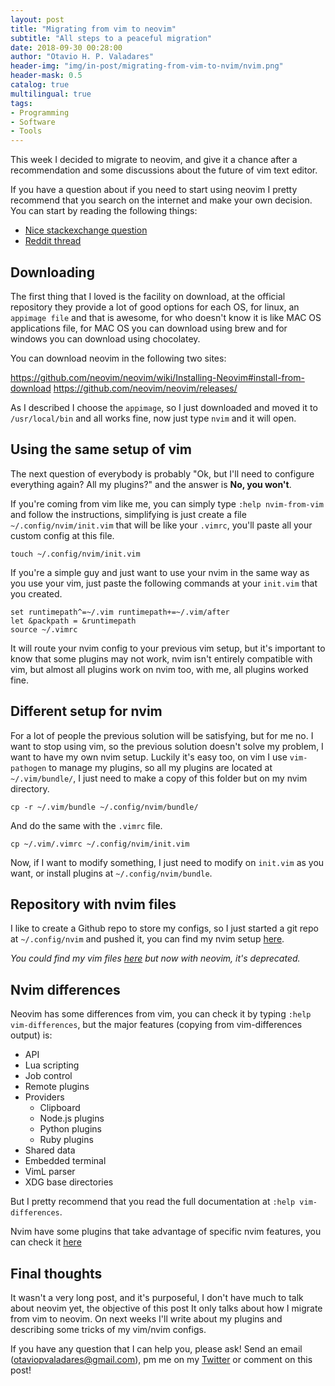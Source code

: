 ```yaml
---
layout: post
title: "Migrating from vim to neovim"
subtitle: "All steps to a peaceful migration"
date: 2018-09-30 00:28:00
author: "Otavio H. P. Valadares"
header-img: "img/in-post/migrating-from-vim-to-nvim/nvim.png"
header-mask: 0.5
catalog: true
multilingual: true
tags:
- Programming
- Software
- Tools
---
```


This week I decided to migrate to neovim, and give it a chance after a recommendation and some discussions about the future of vim text editor.

If you have a question about if you need to start using neovim I pretty recommend that you search on the internet and make your own decision. You can start by reading the following things:

- [Nice stackexchange question](https://vi.stackexchange.com/questions/34/what-is-neovim-how-is-it-different-from-vim-and-why-should-i-care)
- [Reddit thread](https://www.reddit.com/r/neovim/comments/52eu6b/how_does_vim8_compare_to_neovim/)

## Downloading

The first thing that I loved is the facility on download, at the official repository they provide a lot of good options for each OS, for linux, an `appimage file` and that is awesome, for who doesn't know it is like MAC OS applications file, for MAC OS you can download using brew and for windows you can download using chocolatey.

You can download neovim in the following two sites:

https://github.com/neovim/neovim/wiki/Installing-Neovim#install-from-download
https://github.com/neovim/neovim/releases/

As I described I choose the `appimage`, so I just downloaded and moved it to `/usr/local/bin` and all works fine, now just type `nvim` and it will open.

## Using the same setup of vim

The next question of everybody is probably "Ok, but I'll need to configure everything again? All my plugins?" and the answer is **No, you won't**.

If you're coming from vim like me, you can simply type `:help nvim-from-vim` and follow the instructions, simplifying is just create a file `~/.config/nvim/init.vim` that will be like your `.vimrc`, you'll paste all your custom config at this file.

```
touch ~/.config/nvim/init.vim
```

If you're a simple guy and just want to use your nvim in the same way as you use your vim, just paste the following commands at your `init.vim` that you created.

```
set runtimepath^=~/.vim runtimepath+=~/.vim/after
let &packpath = &runtimepath
source ~/.vimrc
```

It will route your nvim config to your previous vim setup, but it's important to know that some plugins may not work, nvim isn't entirely compatible with vim, but almost all plugins work on nvim too, with me, all plugins worked fine.

## Different setup for nvim

For a lot of people the previous solution will be satisfying, but for me no. I want to stop using vim, so the previous solution doesn't solve my problem, I want to have my own nvim setup. Luckily it's easy too, on vim I use `vim-pathogen` to manage my plugins, so all my plugins are located at `~/.vim/bundle/`, I just need to make a copy of this folder but on my nvim directory.

```
cp -r ~/.vim/bundle ~/.config/nvim/bundle/
```

And do the same with the `.vimrc` file.

```
cp ~/.vim/.vimrc ~/.config/nvim/init.vim
```

Now, if I want to modify something, I just need to modify on `init.vim` as you want, or install plugins at `~/.config/nvim/bundle`.

## Repository with nvim files

I like to create a Github repo to store my configs, so I just started a git repo at `~/.config/nvim` and pushed it, you can find my nvim setup [here](https://github.com/OtavioHenrique/nvimfiles).

*You could find my vim files [here](https://github.com/OtavioHenrique/vimfiles) but now with neovim, it's deprecated.*

## Nvim differences

Neovim has some differences from vim, you can check it by typing `:help vim-differences`, but the major features (copying from vim-differences output) is:

- API
- Lua scripting
- Job control
- Remote plugins
- Providers
   - Clipboard
   - Node.js plugins
   - Python plugins
   - Ruby plugins
- Shared data
- Embedded terminal
- VimL parser
- XDG base directories

But I pretty recommend that you read the full documentation at `:help vim-differences`.

Nvim have some plugins that take advantage of specific nvim features, you can check it [here](https://github.com/neovim/neovim/wiki/Related-projects)

## Final thoughts

It wasn't a very long post, and it's purposeful, I don't have much to talk about neovim yet, the objective of this post It only talks about how I migrate from vim to neovim. On next weeks I'll write about my plugins and describing some tricks of my vim/nvim configs.

If you have any question that I can help you, please ask! Send an email (otaviopvaladares@gmail.com), pm me on my [Twitter](https://twitter.com/opvaladares) or comment on this post!
